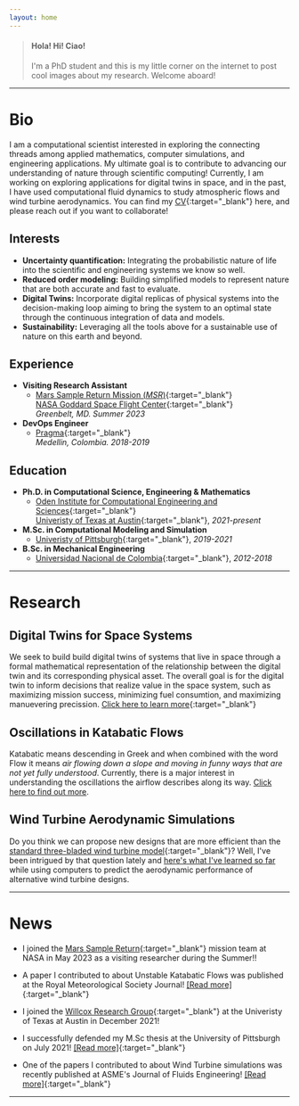 ```yaml
---
layout: home
---
```


> #### Hola! Hi! Ciao!
> I'm a PhD student and this is my little corner on the internet to post cool images about my research. Welcome aboard!

* * *

# Bio

 I am a computational scientist interested in exploring the connecting threads among applied mathematics, computer simulations, and engineering applications. My ultimate goal is to contribute to advancing our understanding of nature through scientific computing! Currently, I am working on exploring applications for digital twins in space, and in the past, I have used computational fluid dynamics to study atmospheric flows and wind turbine aerodynamics. You can find my [CV](https://drive.google.com/file/d/1VKT_visrti4Hd8m5nOLNiKYmU601JtfO/view?usp=sharing){:target="_blank"} here, and please reach out if you want to collaborate! 

## Interests

*   **Uncertainty quantification:** Integrating the probabilistic nature of life into the scientific and engineering systems we know so well. 
*   **Reduced order modeling:** Building simplified models to represent nature that are both accurate and fast to evaluate.
*   **Digital Twins:** Incorporate digital replicas of physical systems into the decision-making loop aiming to bring the system to an optimal state through the continuous integration of data and models. 
*   **Sustainability:** Leveraging all the tools above for a sustainable use of nature on this earth and beyond. 

## Experience

- **Visiting Research Assistant**
  - [Mars Sample Return Mission (_MSR_)](https://mars.nasa.gov/msr/){:target="_blank"}\
    [NASA Goddard Space Flight Center](https://www.nasa.gov/goddard){:target="_blank"}\
    _Greenbelt, MD. Summer 2023_
- **DevOps Engineer**
  - [Pragma](https://www.pragma.co/){:target="_blank"}\
    _Medellin, Colombia. 2018-2019_

## Education

- **Ph.D. in Computational Science, Engineering & Mathematics**
  - [Oden Institute for Computational Engineering and Sciences](https://www.oden.utexas.edu/){:target="_blank"}\
    [Univeristy of Texas at Austin](https://www.oden.utexas.edu/){:target="_blank"}, _2021-present_
- **M.Sc. in Computational Modeling and Simulation**
  - [Univeristy of Pittsburgh](https://www.pitt.edu/){:target="_blank"}, _2019-2021_
- **B.Sc. in Mechanical Engineering**
  - [Universidad Nacional de Colombia](https://medellin.unal.edu.co/){:target="_blank"}, _2012-2018_

* * *

# Research

## Digital Twins for Space Systems
 We seek to build build digital twins of systems that live in space through a formal mathematical representation of the relationship between the digital twin and its corresponding physical asset. The overall goal is for the digital twin to inform decisions that realize value in the space system, such as maximizing mission success, minimizing fuel consumtion, and maximizing manuevering precission. [Click here to learn more](https://youtu.be/AzfMLYw_-Ps?t=766){:target="_blank"}


## Oscillations in Katabatic Flows

 Katabatic means descending in Greek and when combined with the word Flow it means _air flowing down a slope and moving in funny ways that are not yet fully understood_. Currently, there is a major interest in understanding the oscillations the airflow describes along its way. [Click here to find out more](./katabatic.html). 


## Wind Turbine Aerodynamic Simulations

 Do you think we can propose new designs that are more efficient than the [standard three-bladed wind turbine model](https://flic.kr/p/aa1uWJ){:target="_blank"}? Well, I've been intrigued by that question lately and [here's what I've learned so far](./wind_turbines.html) while using computers to predict the aerodynamic performance of alternative wind turbine designs.

* * *


# News

- I joined the [Mars Sample Return](https://www.youtube.com/watch?v=t9G36CDLzIg){:target="_blank"} mission team at NASA in May 2023 as a visiting researcher during the Summer!!

- A paper I contributed to about Unstable Katabatic Flows was published at the Royal Meteorological Society Journal! [\[Read more\]](https://doi.org/10.1002/qj.4405){:target="_blank"} 

- I joined the [Willcox Research Group](https://kiwi.oden.utexas.edu/group.php){:target="_blank"} at the Univeristy of Texas at Austin in December 2021!

- I successfully defended my M.Sc thesis at the University of Pittsburgh on July 2021! [\[Read more\]](http://d-scholarship.pitt.edu/41480/){:target="_blank"} 

- One of the papers I contributed to about Wind Turbine simulations was recently published at ASME's Journal of Fluids Engineering! [\[Read more\]](https://doi.org/10.1115/1.4049682){:target="_blank"} 

* * *
